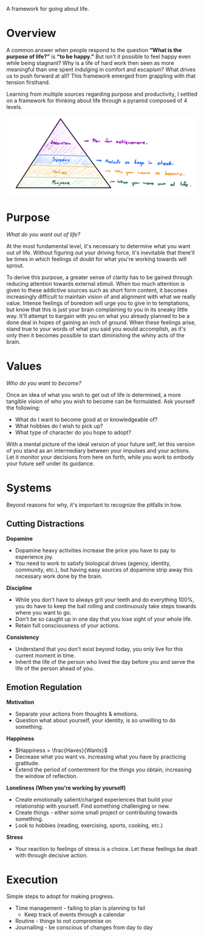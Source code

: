 A framework for going about life. 

# Overview
A common answer when people respond to the question **“What is the purpose of life?”** is **“to be happy.”** But isn't it possible to feel happy even while being stagnant? Why is a life of hard work then seen as more meaningful than one spent indulging in comfort and escapism? What drives us to push forward at all? This framework emerged from grappling with that tension firsthand.

Learning from multiple sources regarding purpose and productivity, I settled on a framework for thinking about life through a pyramid composed of 4 levels. 

![Pyramid of Life](pyramid-of-life.png)

# Purpose
*What do you want out of life?*

At the most fundamental level, it's necessary to determine what you want out of life. Without figuring out your driving force, it's inevitable that there'll be times in which feelings of doubt for what you're working towards will sprout.

To derive this purpose, a greater sense of clarity has to be gained through reducing attention towards external stimuli. When too much attention is given to these addictive sources such as short form content, it becomes increasingly difficult to maintain vision of and alignment with what we really value. Intense feelings of boredom will urge you to give in to temptations, but know that this is just your brain complaining to you in its sneaky little way. It'll attempt to bargain with you on what you already planned to be a done deal in hopes of gaining an inch of ground. When these feelings arise, stand true to your words of what you said you would accomplish, as it's only then it becomes possible to start diminishing the whiny acts of the brain.

# Values
*Who do you want to become?*

Once an idea of what you wish to get out of life is determined, a more tangible vision of who you wish to become can be formulated. Ask yourself the following:
- What do I want to become good at or knowledgeable of?
- What hobbies do I wish to pick up?
- What type of character do you hope to adopt?

With a mental picture of the ideal version of your future self, let this version of you stand as an intermediary between your impulses and your actions. Let it monitor your decisions from here on forth, while you work to embody your future self under its guidance.

# Systems
Beyond reasons for why, it's important to recognize the pitfalls in how.

## Cutting Distractions
**Dopamine**
- Dopamine heavy activities increase the price you have to pay to experience joy.
- You need to work to satisfy biological drives (agency, identity, community, etc.), but having easy sources of dopamine strip away this necessary work done by the brain.

**Discipline**
- While you don't have to always grit your teeth and do everything 100%, you do have to keep the ball rolling and continuously take steps towards where you want to go.
- Don't be so caught up in one day that you lose sight of your whole life.
- Retain full consciousness of your actions.

**Consistency**
- Understand that you don't exist beyond today, you only live for this current moment in time.
- Inherit the life of the person who lived the day before you and serve the life of the person ahead of you.

## Emotion Regulation
**Motivation**
- Separate your actions from thoughts & emotions.
- Question what about yourself, your identity, is so unwilling to do something.

**Happiness**
- $Happiness = \frac{Haves}{Wants}$
- Decrease what you want vs. increasing what you have by practicing gratitude.
- Extend the period of contentment for the things you obtain, increasing the window of reflection.

**Loneliness (When you're working by yourself)**
- Create emotionally salient/charged experiences that build your relationship with yourself. Find something challenging or new.
- Create things - either some small project or contributing towards something.
- Look to hobbies (reading, exercising, sports, cooking, etc.)

**Stress**
- Your reaction to feelings of stress is a choice. Let these feelings be dealt with through decisive action.

# Execution
Simple steps to adopt for making progress.

- Time management - failing to plan is planning to fail
	- Keep track of events through a calendar
- Routine - things to not compromise on 
- Journalling - be conscious of changes from day to day



